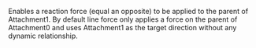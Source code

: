 Enables a reaction force (equal an opposite) to be applied to the parent of Attachment1. By default line force only applies a force on the parent of Attachment0 and uses Attachment1 as the target direction without any dynamic relationship.